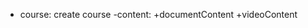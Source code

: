 - course: create course
     -content:  +documentContent
                +videoContent
                
